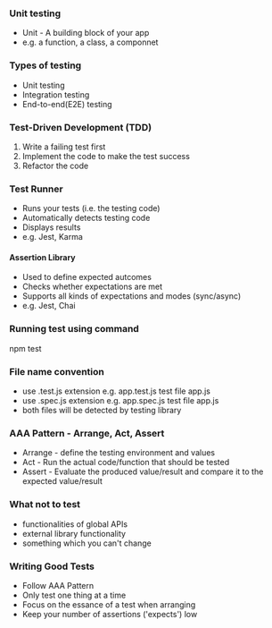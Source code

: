 
### Unit testing
- Unit - A building block of your app
- e.g. a function, a class, a componnet

### Types of testing
- Unit testing
- Integration testing
- End-to-end(E2E) testing

### Test-Driven Development (TDD)
1. Write a failing test first
2. Implement the code to make the test success
3. Refactor the code

### Test Runner
- Runs your tests (i.e. the testing code)
- Automatically detects testing code
- Displays results
- e.g. Jest, Karma

#### Assertion Library
- Used to define expected autcomes
- Checks whether expectations are met
- Supports all kinds of expectations and modes (sync/async)
- e.g. Jest, Chai

### Running test using command
npm test

### File name convention
- use .test.js extension e.g. app.test.js test file app.js
- use .spec.js extension e.g. app.spec.js test file app.js
- both files will be detected by testing library

### AAA Pattern - Arrange, Act, Assert
- Arrange - define the testing environment and values
- Act - Run the actual code/function that should be tested
- Assert - Evaluate the produced value/result and compare it to the expected value/result

### What not to test
- functionalities of global APIs
- external library functionality
- something which you can't change


### Writing Good Tests
- Follow AAA Pattern
- Only test one thing at a time
- Focus on the essance of a test when arranging
- Keep your number of assertions ('expects') low
